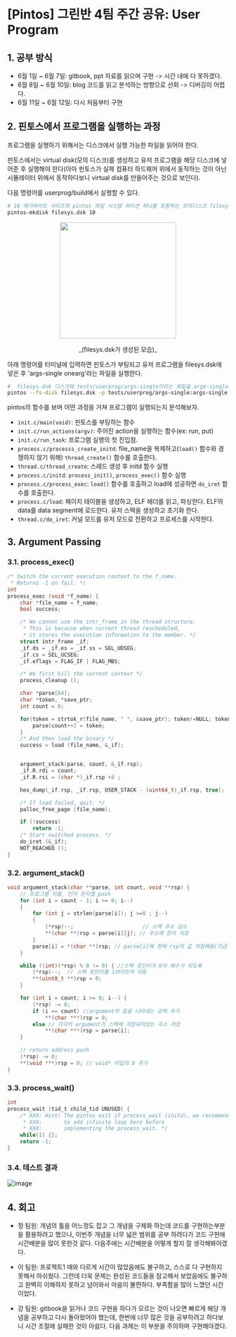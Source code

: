 # [Pintos] 그린반 4팀 주간 공유: User Program

## 1. 공부 방식

-   6월 1일 ~ 6월 7일: gitbook, ppt 자료를 읽으며 구현 -> 시간 내에 다 못하겠다.
-   6월 8일 ~ 6월 10일: blog 코드를 읽고 분석하는 방향으로 선회 -> 디버깅이 어렵다.
-   6월 11일 ~ 6월 12일: 다시 처음부터 구현

## 2. 핀토스에서 프로그램을 실행하는 과정

프로그램을 실행하기 위해서는 디스크에서 실행 가능한 파일을 읽어야 한다.

핀토스에서는 virtual disk(모의 디스크)를 생성하고 유저 프로그램을 해당 디스크에 넣어준 후 실행해야 한다(아마 핀토스가 실제 컴퓨터 하드웨어 위에서 동작하는 것이 아닌 시뮬레이터 위에서 동작하다보니 virtual disk를 만들어주는 것으로 보인다).

다음 명령어를 userprog/build에서 실행할 수 있다.

```zsh
# 10 메가바이트 사이즈의 pintos 파일 시스템 파티션 하나를 포함하는 모의디스크 filesys.dsk를 생성 (실제로 build 디렉터리에 생성된다)
pintos-mkdisk filesys.dsk 10
```

<p align="center"><img src="https://github.com/onezerokang/onezerokang.github.io/assets/60874549/c2298800-6b6b-4fb5-a57b-349ce4c97ae5" width="264px"></p>

<p align="center">_(filesys.dsk가 생성된 모습)_</p>

아래 명령어를 터미널에 입력하면 핀토스가 부팅되고 유저 프로그램을 filesys.dsk에 넣은 후 'args-single onearg'라는 파일을 실행한다.

```zsh
#  filesys.dsk 디스크에 tests/userprog/args-single이라는 파일을 args-single이라는 이름으로 넣은 후(p) onearg라는 인자로 args-single 파일을 실행
pintos --fs-disk filesys.dsk -p tests/userprog/args-single:args-single -- -q -f run 'args-single onearg'
```

pintos의 함수를 보며 어떤 과정을 거쳐 프로그램이 실행되는지 분석해보자.

-   `init.c/main(void)`: 핀토스를 부팅하는 함수
-   `init.c/run_actions(argv)`: 주어진 action을 실행하는 함수(ex: run, put)
-   `init.c/run_task`: 프로그램 실행의 첫 진입점.
-   `process.c/processs_create_initd`: file_name을 복제하고(`load()` 함수와 경쟁하지 않기 위해) `thread_create()` 함수를 호출한다.
-   `thread.c/thread_create`: 스레드 생성 후 initd 함수 실행
-   `process.c/initd`: `process_init()`, `process_exec()` 함수 실행
-   `process.c/process_exec`: `load()` 함수를 호출하고 load에 성공하면 `do_iret` 함수를 호출한다.
-   `process.c/load`: 페이지 테이블을 생성하고, ELF 헤더를 읽고, 파싱한다. ELF의 data를 data segment에 로드한다. 유저 스택을 생성하고 초기화 한다.
-   `thread.c/do_iret`: 커널 모드를 유저 모드로 전환하고 프로세스를 시작한다.

## 3. Argument Passing

### 3.1. process_exec()

```c
/* Switch the current execution context to the f_name.
 * Returns -1 on fail. */
int
process_exec (void *f_name) {
	char *file_name = f_name;
	bool success;

	/* We cannot use the intr_frame in the thread structure.
	 * This is because when current thread rescheduled,
	 * it stores the execution information to the member. */
	struct intr_frame _if;
	_if.ds = _if.es = _if.ss = SEL_UDSEG;
	_if.cs = SEL_UCSEG;
	_if.eflags = FLAG_IF | FLAG_MBS;

	/* We first kill the current context */
	process_cleanup ();

	char *parse[64];
	char *token, *save_ptr;
	int count = 0;

	for(token = strtok_r(file_name, " ", &save_ptr); token!=NULL; token=strtok_r(NULL, " ", &save_ptr)){
		parse[count++] = token;
	}
	/* And then load the binary */
	success = load (file_name, &_if);


	argument_stack(parse, count, &_if.rsp);
	_if.R.rdi = count;
	_if.R.rsi = (char *)_if.rsp +8 ;

	hex_dump(_if.rsp, _if.rsp, USER_STACK - (uint64_t)_if.rsp, true);

	/* If load failed, quit. */
	palloc_free_page (file_name);

	if (!success)
		return -1;
	/* Start switched process. */
	do_iret (&_if);
	NOT_REACHED ();
}
```

### 3.2. argument_stack()

```c
void argument_stack(char **parse, int count, void **rsp) {
	// 프로그램 이름, 인자 문자열 push
    for (int i = count - 1; i >= 0; i--)
    {
        for (int j = strlen(parse[i]); j >=0 ; j--)
        {
            (*rsp)--;                      // 스택 주소 감소
            **(char **)rsp = parse[i][j]; // 주소에 문자 저장
        }
        parse[i] = *(char **)rsp; // parse[i]에 현재 rsp의 값 저장해둠(지금 저장한 인자가 시작하는 주소값)
    }

 	while ((int)(*rsp) % 8 != 0) { //스택 포인터가 8의 배수가 되도록
        (*rsp)--;  // 스택 포인터를 1바이트씩 이동
        **(uint8_t **)rsp = 0;
    }

    for (int i = count; i >= 0; i--) {
        (*rsp) -= 8;
        if (i == count) //argument의 끝을 나타내는 공백 추가
			**(char ***)rsp = 0;
		else // 각각의 argument가 스택에 저장되어있는 주소 저장
			**(char ***)rsp = parse[i];
    }

    // return address push
    (*rsp) -= 8;
    **(void ***)rsp = 0; // void* 타입의 0 추가
}
```

### 3.3. process_wait()

```c
int
process_wait (tid_t child_tid UNUSED) {
	/* XXX: Hint) The pintos exit if process_wait (initd), we recommend you
	 * XXX:       to add infinite loop here before
	 * XXX:       implementing the process_wait. */
	while(1) {};
	return -1;
}
```

### 3.4. 테스트 결과

![image](https://github.com/onezerokang/onezerokang.github.io/assets/60874549/18937d77-fe81-48d6-8fa9-246309d7e4ef)

## 4. 회고

-   정 팀원: 개념의 틀을 어느정도 잡고 그 개념을 구체화 하는데 코드를 구현하는부분을 활용하려고 했으나, 이번주 개념을 너무 넓은 범위를 공부 하려다가 코드 구현에 시간배분을 많이 못한것 같다. 다음주에는 시간배분을 어떻게 할지 잘 생각해봐야겠다.

-   이 팀원: 프로젝트1 때와 다르게 시간이 많았음에도 불구하고, 스스로 다 구현하지 못해서 아쉬웠다. 그런데 더욱 문제는 완성된 코드들을 참고해서 보았음에도 불구하고 완벽히 이해하지 못하고 넘어와서 마음이 불편하다. 부족함을 많이 느꼈던 시간이었다.
-   강 팀원: gitbook을 읽거나 코드 구현을 하다가 모르는 것이 나오면 빠르게 해당 개념을 공부하고 다시 돌아왔어야 했는데, 한번에 너무 많은 것을 공부하려고 하다보니 시간 조절에 실패한 것이 아쉽다. 다음 과제는 이 부분을 주의하며 구현해야겠다.

